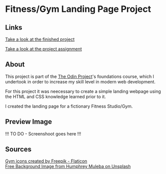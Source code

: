 # Fitness/Gym Landing Page Project

## Links
<a href="" target="_blank" rel="noopener noreferrer">Take a look at the finished project</a>

<a href="https://www.theodinproject.com/lessons/foundations-landing-page" target="_blank" rel="noopener noreferrer">Take a look at the project assignment</a>

## About
This project is part of the <a href="https://www.theodinproject.com" target="_blank" rel="noopener noreferrer">The Odin Project</a>'s foundations course, which I undertook in order to increase my skill level in modern web development.

For this project it was neecessary to create a simple landing webpage using the HTML and CSS knowledge learned prior to it.

I created the landing page for a fictionary Fitness Studio/Gym.

## Preview Image
!!! TO DO - Screenshoot goes here !!!

## Sources
<a href="https://www.flaticon.com/free-icons/gym" title="gym icons">Gym icons created by Freepik - Flaticon</a><br>
<a href="https://unsplash.com/photos/black-spin-exercise-bike-lot-LOA2mTj1vhc">Free Background Image from Humphrey Muleba on Unsplash</a>